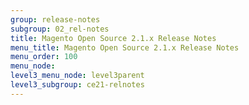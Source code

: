 ```yaml
---
group: release-notes
subgroup: 02_rel-notes
title: Magento Open Source 2.1.x Release Notes
menu_title: Magento Open Source 2.1.x Release Notes
menu_order: 100
menu_node:
level3_menu_node: level3parent
level3_subgroup: ce21-relnotes
---
```

